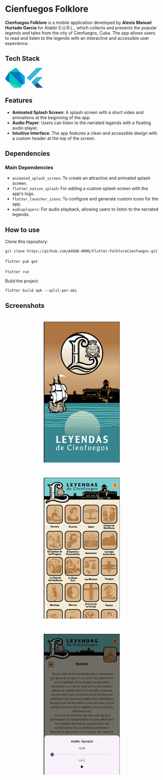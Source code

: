 # Cienfuegos Folklore

**Cienfuegos Folklore** is a mobile application developed by **Alexis Manuel Hurtado Garcia** for Alabbi S.U.R.L., which collects and presents the popular legends and tales from the city of Cienfuegos, Cuba. The app allows users to read and listen to the legends with an interactive and accessible user experience.


## Tech Stack

<div style="display: flex; align-items: center;">
  <img src="https://raw.githubusercontent.com/A4GOD-AMHG/Utils-for-repos/refs/heads/main/icons/dart/dart-original.svg" alt="dart" width="65" height="65" />
  <img src="https://raw.githubusercontent.com/A4GOD-AMHG/Utils-for-repos/refs/heads/main/icons/flutter/flutter-original.svg" alt="flutter" width="65" height="65" />
</div>

## Features

- **Animated Splash Screen**: A splash screen with a short video and animations at the beginning of the app.
- **Audio Player**: Users can listen to the narrated legends with a floating audio player.
- **Intuitive Interface**: The app features a clean and accessible design with a custom header at the top of the screen.

## Dependencies

### Main Dependencies

- `animated_splash_screen`: To create an attractive and animated splash screen.
- `flutter_native_splash`: For adding a custom splash screen with the app's logo.
- `flutter_launcher_icons`: To configure and generate custom icons for the app.
- `audioplayers`: For audio playback, allowing users to listen to the narrated legends.

## How to use

   Clone this repository:
   ```bash
   git clone https://github.com/A4GOD-AMHG/Flutter-FolkloreCienfuegos.git

   flutter pub get
   
   flutter run
   ```

   Build the project
   ```
   flutter build apk --split-per-abi
   ```

## Screenshots

<div align="center" style="display: flex; justify-content: center; gap: 30px; flex-wrap: wrap; margin: 30px 0;">
  <img src="./screenshots/apk1.png" alt="Mobile" style="width: 250px; margin: 10px;"/>
  <img src="./screenshots/apk2.png" alt="iPad" style="width: 250px; margin: 10px;"/>
  <img src="./screenshots/apk3.png" alt="Desktop" style="width: 250px; margin: 10px; max-width: 100%;"/>
</div>